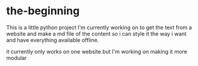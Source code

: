 # the-beginning

This is a little python project I'm currently working on to get the text from a website and make a md file of the content so i can style it the way i want and have everything available offline.

it currently only works on one website but I'm working on making it more modular
